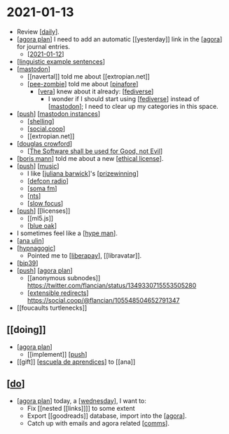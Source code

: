 # 2021-01-13

- Review [[daily]].
- [[agora plan]] I need to add an automatic [[yesterday]] link in the [[agora]] for journal entries.
  - [[2021-01-12]]
- [[linguistic example sentences]]
- [[mastodon]]
  - [[navertal]] told me about [[extropian.net]]
  - [[pee-zombie]] told me about [[pinafore]]
    - [[vera]] knew about it already: [[fediverse]]
      - I wonder if I should start using [[fediverse]] instead of [[mastodon]]; I need to clear up my categories in this space.
- [[push]] [[mastodon instances]]
  - [[shelling]]
  - [[social.coop]]
  - [[extropian.net]]
- [[douglas crowford]]
  - [[The Software shall be used for Good, not Evil]]
- [[boris mann]] told me about a new [[ethical license]].
- [[push]] [[music]]
  - I like [[juliana barwick]]'s [[prizewinning]]
  - [[defcon radio]]
  - [[soma fm]]
  - [[nts]]
  - [[slow focus]]
- [[push]] [[licenses]]
  - [[ml5.js]]
  - [[blue oak]]
- I sometimes feel like a [[hype man]].
- [[ana ulin]]
- [[hypnagogic]]
  - Pointed me to [[liberapay]], [[libravatar]].
- [[bip39]]
- [[push]] [[agora plan]]
  - [[anonymous subnodes]] https://twitter.com/flancian/status/1349330715553505280
  - [[extensible redirects]] https://social.coop/@flancian/105548504652791347
- [[foucaults turtlenecks]]

## [[doing]]
- [[agora plan]]
  - [[implement]] [[push]]
- [[gift]] [[escuela de aprendices]] to [[ana]]
## [[do]]
- [[agora plan]] today, a [[wednesday]], I want to:
  - Fix [[nested [[links]]]] to some extent
  - Export [[goodreads]] database, import into the [[agora]].
  - Catch up with emails and agora related [[comms]].





[//begin]: # "Autogenerated link references for markdown compatibility"
[daily]: ../daily "Daily"
[agora plan]: ../agora-plan "Agora Plan"
[agora]: ../agora "Agora"
[2021-01-12]: 2021-01-12 "2021-01-12"
[linguistic example sentences]: ../linguistic-example-sentences "Linguistic Example Sentences"
[mastodon]: ../mastodon "Mastodon"
[pee-zombie]: ../pee-zombie "Pee Zombie"
[pinafore]: ../pinafore "Pinafore"
[vera]: ../vera "Vera"
[fediverse]: ../fediverse "Fediverse"
[push]: ../push "Push"
[mastodon instances]: ../mastodon-instances "Mastodon Instances"
[shelling]: ../shelling "Shelling"
[social.coop]: ../social.coop "social.coop"
[douglas crowford]: ../douglas-crowford "Douglas Crowford"
[The Software shall be used for Good, not Evil]: ../the-software-shall-be-used-for-good-not-evil "The Software Shall Be Used for Good, Not Evil"
[boris mann]: ../boris-mann "Boris Mann"
[ethical license]: ../ethical-license "Ethical License"
[music]: ../music "Music"
[juliana barwick]: ../juliana-barwick "Juliana Barwick"
[prizewinning]: ../prizewinning "Prizewinning"
[defcon radio]: ../defcon-radio "Defcon Radio"
[soma fm]: ../soma-fm "Soma.fm"
[nts]: ../nts "Nts"
[slow focus]: ../slow-focus "Slow Focus"
[blue oak]: ../blue-oak "Blue Oak"
[hype man]: ../hype-man "Hype Man"
[ana ulin]: ../ana-ulin "Ana Ulin"
[hypnagogic]: ../hypnagogic "Hypnagogic"
[liberapay]: ../liberapay "Liberapay"
[bip39]: ../bip39 "Bip39"
[extensible redirects]: ../extensible-redirects "Extensible Redirects"
[escuela de aprendices]: ../escuela-de-aprendices "Escuela De Aprendices"
[do]: ../do "Do"
[wednesday]: ../wednesday "Wednesday"
[comms]: ../comms "Comms"
[//end]: # "Autogenerated link references"